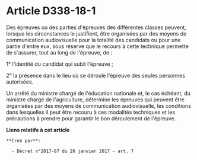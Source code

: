 # Article D338-18-1

Des épreuves  ou des parties d'épreuves des différentes classes peuvent, lorsque les  circonstances le justifient, être
organisées par des moyens de  communication audiovisuelle pour la totalité des candidats ou pour une  partie d'entre eux,
sous réserve que le recours à cette technique  permette de s'assurer, tout au long de l'épreuve, de : 

1° l'identité du candidat qui subit l'épreuve ; 

2° la présence dans le lieu où se déroule l'épreuve des seules personnes autorisées. 

Un arrêté du ministre chargé de l'éducation nationale et, le cas  échéant, du ministre chargé de l'agriculture, détermine les
épreuves qui  peuvent être organisées par des moyens de communication audiovisuelle,  les conditions dans lesquelles il peut
être recouru à ces modalités  techniques et les précautions à prendre pour garantir le bon déroulement  de l'épreuve.

**Liens relatifs à cet article**

	**Créé par**:

	  - Décret n°2017-87 du 26 janvier 2017 - art. 7
